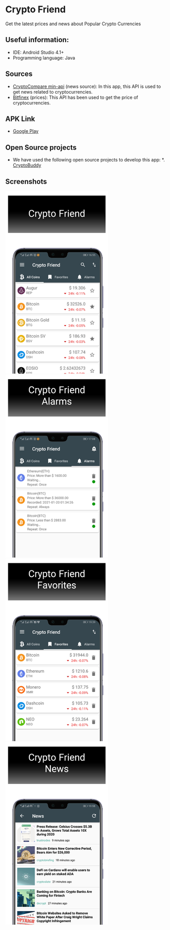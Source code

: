 # Crypto Friend
Get the latest prices and news about Popular Crypto Currencies

## Useful information:
* IDE: Android Studio 4.1+
* Programming language: Java

## Sources
* [CryptoCompare min-api](https://min-api.cryptocompare.com/) (news source): In this app, this API  is used to get news related to cryptocurrencies.
* [Bitfinex](https://docs.bitfinex.com/) (prices): This API has been used to get the price of cryptocurrencies.

## APK Link
* [Google Play](https://play.google.com/store/apps/details?id=com.ham3da.cryptofreind)

## Open Source projects
* We have used the following open source projects to develop this app: *.
[CryptoBuddy](https://github.com/Patchett/CryptoBuddy)


## Screenshots
<p>
<img width="320" src="screen-01.png"><br>
<img width="320" src="screen-02.png"><br>
<img width="320" src="screen-03.png"><br>
<img width="320" src="screen-04.png">
</p>

